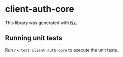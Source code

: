 # client-auth-core

This library was generated with [Nx](https://nx.dev).

## Running unit tests

Run `nx test client-auth-core` to execute the unit tests.
